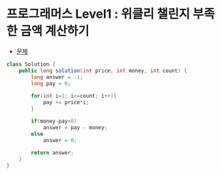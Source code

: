 # 프로그래머스 Level1 : 위클리 챌린지 부족한 금액 계산하기

- [문제](https://programmers.co.kr/learn/courses/30/lessons/82612)

```java
class Solution {
    public long solution(int price, int money, int count) {
        long answer = -1;
        long pay = 0;
        
        for(int i=1; i<=count; i++){
            pay += price*i;
        }

        if(money-pay<0)
            answer = pay - money;
        else 
            answer = 0;
        
        return answer;
    }
}
```